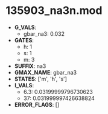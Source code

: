 # 135903_na3n.mod

- **G_VALS**:
  - gbar_na3: 0.032
- **GATES**:
  - h: 1
  - s: 1
  - m: 3
- **SUFFIX**: na3
- **GMAX_NAME**: gbar_na3
- **STATES**: ['m', 'h', 's']
- **I_VALS**:
  - 6.3: 0.03199999796730623
  - 37: 0.031999997426638824
- **ERROR_FLAGS**: []
